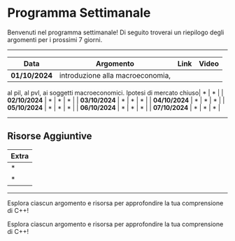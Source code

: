 # Programma Settimanale

Benvenuti nel programma settimanale! Di seguito troverai un riepilogo degli argomenti per i prossimi 7 giorni.

---

| **Data**       | **Argomento**                | **Link**                  | **Video**                                  |
|----------------|------------------------------|---------------------------|--------------------------------------------|
| **01/10/2024** | introduzione alla macroeconomia, 
al pil, al pvl, ai soggetti macroeconomici.
Ipotesi di mercato chiuso| *                         | *                                          |
| **02/10/2024** | *                            | *                         | *                                          |
| **03/10/2024** | *                            | *                         | *                                          |
| **04/10/2024** | *                            | *                         | *                                          |
| **05/10/2024** | *                            | *                         | *                                          |
| **06/10/2024** | *                            | *                         | *                                          |
| **07/10/2024** | *                            | *                         | *                                          |

---

## Risorse Aggiuntive

| **Extra**                       |
|---------------------------------|
| *                               |
| *                               |

---

Esplora ciascun argomento e risorsa per approfondire la tua comprensione di C++!


Esplora ciascun argomento e risorsa per approfondire la tua comprensione di C++!
